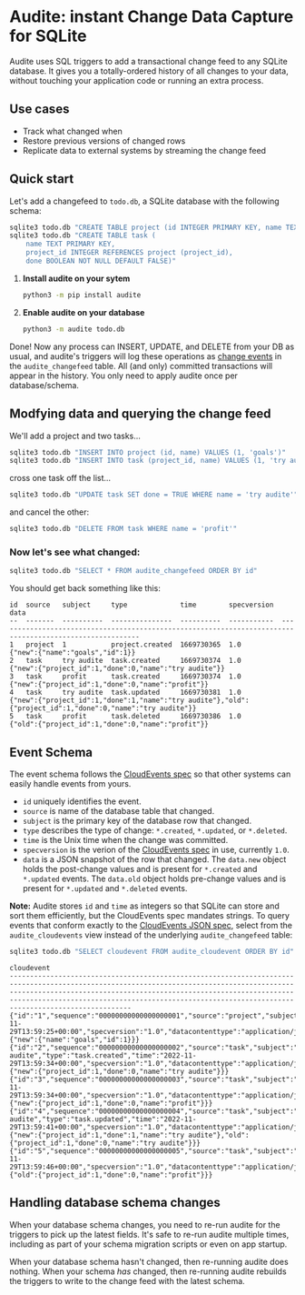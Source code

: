 # Audite: instant Change Data Capture for SQLite

Audite uses SQL triggers to add a transactional change feed to any SQLite
database. It gives you a totally-ordered history of all changes to your data,
without touching your application code or running an extra process.

## Use cases
- Track what changed when
- Restore previous versions of changed rows
- Replicate data to external systems by streaming the change feed

## Quick start

Let's add a changefeed to `todo.db`, a SQLite database with the following schema:

```sh
sqlite3 todo.db "CREATE TABLE project (id INTEGER PRIMARY KEY, name TEXT)"
sqlite3 todo.db "CREATE TABLE task (
    name TEXT PRIMARY KEY,
    project_id INTEGER REFERENCES project (project_id),
    done BOOLEAN NOT NULL DEFAULT FALSE)"
```

1. **Install audite on your sytem**
    ```sh
    python3 -m pip install audite
    ```
2. **Enable audite on your database**
    ```sh
    python3 -m audite todo.db
    ```

Done! Now any process can INSERT, UPDATE, and DELETE from your DB as usual, and
audite's triggers will log these operations as [change events](#event-schema)
in the `audite_changefeed` table. All (and only) committed transactions will
appear in the history. You only need to apply audite once per database/schema.

## Modfying data and querying the change feed

We'll add a project and two tasks...

```sh
sqlite3 todo.db "INSERT INTO project (id, name) VALUES (1, 'goals')"
sqlite3 todo.db "INSERT INTO task (project_id, name) VALUES (1, 'try audite'), (1, 'profit')"
```

cross one task off the list...
```sh
sqlite3 todo.db "UPDATE task SET done = TRUE WHERE name = 'try audite'"
```

and cancel the other:
```sh
sqlite3 todo.db "DELETE FROM task WHERE name = 'profit'"
```

### Now let's see what changed:
```sh
sqlite3 todo.db "SELECT * FROM audite_changefeed ORDER BY id"
```

You should get back something like this:
```
id  source   subject     type             time        specversion  data                                                                                                     
--  -------  ----------  ---------------  ----------  -----------  ---------------------------------------------------------------------------------------------------------
1   project  1           project.created  1669730365  1.0          {"new":{"name":"goals","id":1}}                                                                          
2   task     try audite  task.created     1669730374  1.0          {"new":{"project_id":1,"done":0,"name":"try audite"}}                                                    
3   task     profit      task.created     1669730374  1.0          {"new":{"project_id":1,"done":0,"name":"profit"}}                                                        
4   task     try audite  task.updated     1669730381  1.0          {"new":{"project_id":1,"done":1,"name":"try audite"},"old":{"project_id":1,"done":0,"name":"try audite"}}
5   task     profit      task.deleted     1669730386  1.0          {"old":{"project_id":1,"done":0,"name":"profit"}}                                                        
```

## Event Schema
The event schema follows the [CloudEvents
spec](https://github.com/cloudevents/spec) so that other systems can easily
handle events from yours.

- `id` uniquely identifies the event.
- `source` is name of the database table that changed.
- `subject` is the primary key of the database row that changed.
- `type` describes the type of change: `*.created`, `*.updated`, or `*.deleted`.
- `time` is the Unix time when the change was committed.
- `specversion` is the verion of the [CloudEvents spec](https://github.com/cloudevents/spec) in use, currently `1.0`.
- `data` is a JSON snapshot of the row that changed. The `data.new` object holds the post-change values and is present for `*.created` and `*.updated` events. The `data.old` object holds pre-change values and is present for `*.updated` and `*.deleted` events.

**Note:** Audite stores `id` and `time` as integers so that SQLite can store
and sort them efficiently, but the CloudEvents spec mandates strings. To query
events that conform exactly to the [CloudEvents JSON
spec](https://github.com/cloudevents/spec/blob/v1.0.2/cloudevents/formats/json-format.md),
select from the `audite_cloudevents` view instead of the underlying
`audite_changefeed` table:

```sh
sqlite3 todo.db "SELECT cloudevent FROM audite_cloudevent ORDER BY id"
```
```
cloudevent                                                                                                                                                                                                                                                                                                            
----------------------------------------------------------------------------------------------------------------------------------------------------------------------------------------------------------------------------------------------------------------------------------------------------------------------
{"id":"1","sequence":"00000000000000000001","source":"project","subject":"1","type":"project.created","time":"2022-11-29T13:59:25+00:00","specversion":"1.0","datacontenttype":"application/json","data":{"new":{"name":"goals","id":1}}}                                                                             
{"id":"2","sequence":"00000000000000000002","source":"task","subject":"try audite","type":"task.created","time":"2022-11-29T13:59:34+00:00","specversion":"1.0","datacontenttype":"application/json","data":{"new":{"project_id":1,"done":0,"name":"try audite"}}}                                                    
{"id":"3","sequence":"00000000000000000003","source":"task","subject":"profit","type":"task.created","time":"2022-11-29T13:59:34+00:00","specversion":"1.0","datacontenttype":"application/json","data":{"new":{"project_id":1,"done":0,"name":"profit"}}}                                                            
{"id":"4","sequence":"00000000000000000004","source":"task","subject":"try audite","type":"task.updated","time":"2022-11-29T13:59:41+00:00","specversion":"1.0","datacontenttype":"application/json","data":{"new":{"project_id":1,"done":1,"name":"try audite"},"old":{"project_id":1,"done":0,"name":"try audite"}}}
{"id":"5","sequence":"00000000000000000005","source":"task","subject":"profit","type":"task.deleted","time":"2022-11-29T13:59:46+00:00","specversion":"1.0","datacontenttype":"application/json","data":{"old":{"project_id":1,"done":0,"name":"profit"}}}                                                            
```

## Handling database schema changes
When your database schema changes, you need to re-run audite for the triggers to
pick up the latest fields. It's safe to re-run audite multiple times, including
as part of your schema migration scripts or even on app startup.

When your database schema hasn't changed, then re-running audite does nothing.
When your schema _has_ changed, then re-running audite rebuilds the triggers to
write to the change feed with the latest schema.
